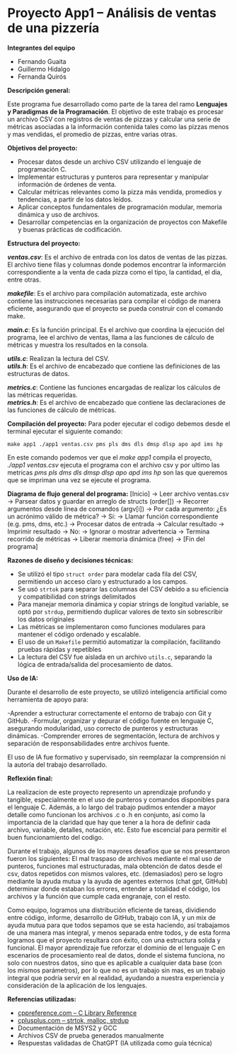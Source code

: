# Proyecto App1 – Análisis de ventas de una pizzería

**Integrantes del equipo**

- Fernando Guaita  
- Guillermo Hidalgo  
- Fernanda Quirós

**Descripción general:**

Este programa fue desarrollado como parte de la tarea del ramo **Lenguajes y Paradigmas de la Programación**. El objetivo de este trabajo es procesar un archivo CSV con registros de ventas de pizzas y calcular una serie de métricas asociadas a la información contenida tales como las pizzas menos y mas vendidas, el promedio de pizzas, entre varias otras.

**Objetivos del proyecto:**

- Procesar datos desde un archivo CSV utilizando el lenguaje de programación C.
- Implementar estructuras y punteros para representar y manipular información de órdenes de venta.
- Calcular métricas relevantes como la pizza más vendida, promedios y tendencias, a partir de los datos leídos.
- Aplicar conceptos fundamentales de programación modular, memoria dinámica y uso de archivos.
- Desarrollar competencias en la organización de proyectos con Makefile y buenas prácticas de codificación.

**Estructura del proyecto:**

**_ventas.csv_**: Es el archivo de entrada con los datos de ventas de las pizzas. El archivo tiene filas y columnas donde podemos encontrar la informarción correspondiente a la venta de cada pizza como el tipo, la cantidad, el dia, entre otras.

**_makefile_**: Es el archivo para compilación automatizada, este archivo contiene las instrucciones necesarias para compilar el código de manera eficiente, asegurando que el proyecto se pueda construir con el comando make.

**_main.c_**: Es la función principal. Es el archivo que coordina la ejecución del programa, lee el archivo de ventas, llama a las funciones de cálculo de métricas y muestra los resultados en la consola.

**_utils.c_**:  Realizan la lectura del CSV.  
**_utils.h_**: Es el archivo de encabezado que contiene las definiciones de las estructuras de datos. 

**_metrics.c_**: Contiene las funciones encargadas de realizar los cálculos de las métricas requeridas.  
**_metrics.h_**: Es el archivo de encabezado que contiene las declaraciones de las funciones de cálculo de métricas.

**Compilación del proyecto:**
Para poder ejecutar el codigo debemos desde el terminal ejecutar el siguiente comando:

`
make app1
./app1 ventas.csv pms pls dms dls dmsp dlsp apo apd ims hp
`

En este comando podemos ver que el _make app1_ compila el proyecto, _./app1 ventas.csv_ ejecuta el programa con el archivo csv y por ultimo las metricas _pms pls dms dls dmsp dlsp apo apd ims hp_ son las que queremos que se impriman una vez se ejecute el programa.

**Diagrama de flujo general del programa:**
[Inicio] 
   → Leer archivo ventas.csv 
      → Parsear datos y guardar en arreglo de structs (order[])
         → Recorrer argumentos desde línea de comandos (argv[i])
            → Por cada argumento:
               ¿Es un acrónimo válido de métrica?
                  → Sí:
                     → Llamar función correspondiente (e.g. pms, dms, etc.)
                        → Procesar datos de entrada
                        → Calcular resultado
                        → Imprimir resultado
                  → No:
                     → Ignorar o mostrar advertencia
         → Termina recorrido de métricas
   → Liberar memoria dinámica (free)
→ [Fin del programa]


**Razones de diseño y decisiones técnicas:**

- Se utilizó el tipo `struct order` para modelar cada fila del CSV, permitiendo un acceso claro y estructurado a los campos.
- Se usó `strtok` para separar las columnas del CSV debido a su eficiencia y compatibilidad con strings delimitados
- Para manejar memoria dinámica y copiar strings de longitud variable, se optó por `strdup`, permitiendo duplicar valores de texto sin sobrescribir los datos originales
- Las métricas se implementaron como funciones modulares para mantener el código ordenado y escalable.
- El uso de un `Makefile` permitió automatizar la compilación, facilitando pruebas rápidas y repetibles
- La lectura del CSV fue aislada en un archivo `utils.c`, separando la lógica de entrada/salida del procesamiento de datos.


**Uso de IA:**

Durante el desarrollo de este proyecto, se utilizó inteligencia artificial como herramienta de apoyo para:

-Aprender a estructurar correctamente el entorno de trabajo con Git y GitHub.
-Formular, organizar y depurar el código fuente en lenguaje C, asegurando modularidad, uso correcto de punteros y estructuras dinámicas.
-Comprender errores de segmentación, lectura de archivos y separación de responsabilidades entre archivos fuente.

El uso de IA fue formativo y supervisado, sin reemplazar la comprensión ni la autoría del trabajo desarrollado.

**Reflexión final:**

La realizacion de este proyecto represento un aprendizaje profundo y tangible, especialmente en el uso de punteros y comandos disponibles para el lenguaje C. Además, a lo largo del trabajo pudimos entender a mayor detalle como funcionan los archivos .c o .h en conjunto, así como la importancia de la claridad que hay que tener a la hora de definir cada archivo, variable, detalles, notación, etc. Esto fue escencial para permitir el buen funcionamiento del codigo.

Durante el trabajo, algunos de los mayores desafios que se nos presentaron fueron los siguientes: El mal traspaso de archivos mediante el mal uso de punteros, funciones mal estructuradas, mala obtención de datos desde el csv, datos repetidos con mismos valores, etc. (demasiados) pero se logro mediante la ayuda mutua y la ayuda de agentes externos (chat gpt, GitHub) determinar donde estaban los errores, entender a totalidad el código, los archivos y la función que cumple cada engranaje, con el resto.

Como equipo, logramos una distribución eficiente de tareas, dividiendo entre código, informe, desarrollo de GitHub, trabajo con IA, y un mix de ayuda mutua para que todos sepamos que se esta haciendo, así trabajamos de una manera mas integral, y menos separada entre todos, y de esta forma logramos que el proyecto resultara con éxito, con una estructura solida y funcional. El mayor aprendizaje fue reforzar el dominio de el lenguaje C en escenarios de procesamiento real de datos, donde el sistema funciona, no solo con nuestros datos, sino que es aplicable a cualquier data base (con los mismos parámetros), por lo que no es un trabajo sin mas, es un trabajo integral que podría servir en al realidad, ayudando a nuestra experiencia y consideración de la aplicación de los lenguajes.







**Referencias utilizadas:**

- [cppreference.com – C Library Reference](https://en.cppreference.com/)
- [cplusplus.com – strtok, malloc, strdup](https://cplusplus.com/)
- Documentación de MSYS2 y GCC
- Archivos CSV de prueba generados manualmente
- Respuestas validadas de ChatGPT (IA utilizada como guía técnica)

